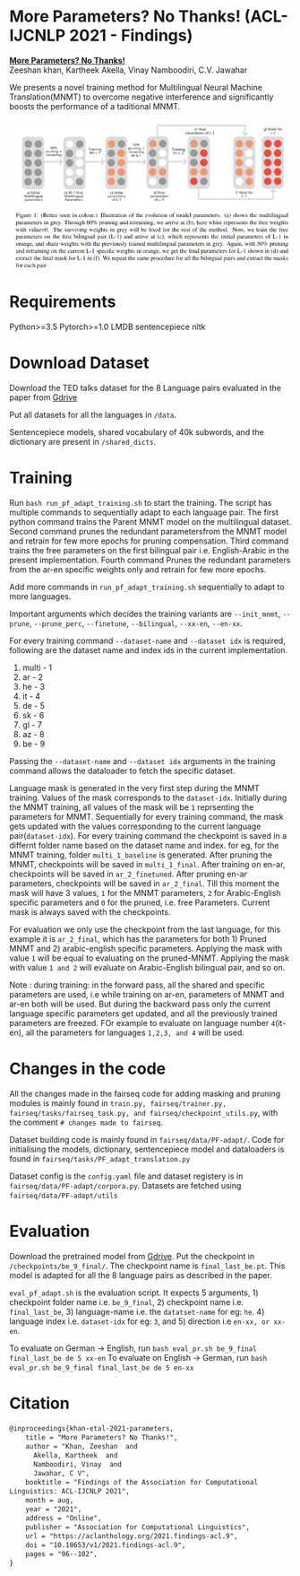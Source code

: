 # More Parameters? No Thanks! (ACL-IJCNLP 2021 - Findings)

**[More Parameters? No Thanks!](https://aclanthology.org/2021.findings-acl.9/)**<br>
Zeeshan khan, Kartheek Akella, Vinay Namboodiri, C.V. Jawahar

We presents a novel training method for Multilingual Neural Machine Translation(MNMT) to overcome negative interference and significantly boosts the performance of a taditional MNMT.

![](./media/PF-adaptation.png)

# Requirements

Python>=3.5
Pytorch>=1.0
LMDB
sentencepiece
nltk

# Download Dataset

Download the TED talks dataset for the 8 Language pairs evaluated in the paper from [Gdrive](https://drive.google.com/drive/folders/1hwZUH3IimynPz1XcDkMJxQSRT3IO_iAH?usp=sharing) 

Put all datasets for all the languages in `/data`. 

Sentencepiece models, shared vocabulary of 40k subwords, and the dictionary are present in `/shared_dicts`.


# Training

Run `bash run_pf_adapt_training.sh` to start the training. The script has multiple commands to sequentially adapt to each language pair. The first python command trains the Parent MNMT model on the multilingual dataset. Second command prunes the redundant parametersfrom the MNMT model and retrain for few more epochs for pruning compensation. Third command trains the free parameters on the first bilingual pair i.e. English-Arabic in the present implementation. Fourth command Prunes the redundant parameters from the ar-en specific weights only and retrain for few more epochs. 

Add more commands in `run_pf_adapt_training.sh` sequentially to adapt to more languages. 

Important arguments which decides the training variants are `--init_mnmt`, `--prune`, `--prune_perc`, `--finetune`, `--bilingual`, `--xx-en`, `--en-xx`.

For every training command `--dataset-name` and `--dataset idx` is required, following are the dataset name and index ids in the current implementation. 

1) multi - 1
2) ar - 2
3) he - 3
4) it - 4 
5) de - 5
6) sk - 6
7) gl - 7
8) az - 8
8) be - 9

Passing the  `--dataset-name` and `--dataset idx` arguments in the training command allows the dataloader to fetch the specific dataset. 

Language mask is generated in the very first step during the MNMT training. Values of the mask corresponds to the `dataset-idx`. Initially during the MNMT training, all values of the mask will be `1` reprsenting the parameters for MNMT. Sequentially for every training command, the mask gets updated with the values corresponding to the current language pair(`dataset-idx`). For every training command the checkpoint is saved in a differnt folder name based on the dataset name and index. for eg, for the MNMT training, folder `multi_1_baseline` is generated. After pruning the MNMT, checkpoints will be saved in `multi_1_final`.  After training on en-ar, checkpoints will be saved in `ar_2_finetuned`. After pruning en-ar parameters, checkpoints will be saved in `ar_2_final`. Till this moment the mask will have 3 values, `1` for the MNMT parameters, `2` for Arabic-English specific parameters and `0` for the pruned, i.e. free Parameters. Current mask is always saved with the checkpoints.

For evaluation we only use the checkpoint from the last language, for this example it is `ar_2_final`, which has the parameters for both 1) Pruned MNMT and 2) arabic-english specific parameters. Applying the mask with value `1` will be equal to evaluating on the pruned-MNMT. Applying the mask with value `1 and 2` will evaluate on Arabic-English bilingual pair, and so on. 

Note : during training: in the forward pass, all the shared and specific parameters are used, i.e while training on ar-en, parameters of MNMT and ar-en both will be used. But during the backward pass only the current language specific parameters get updated, and all the previously trained parameters are freezed. FOr example to evaluate on language number `4`(it-en), all the parameters for languages `1,2,3, and 4` will be used.

# Changes in the code

All the changes made in the fairseq code for adding masking and pruning modules is mainly found in `train.py, fairseq/trainer.py, fairseq/tasks/fairseq_task.py, and fairseq/checkpoint_utils.py`, with the comment `# changes made to fairseq`.

Dataset building  code is mainly found in `fairseq/data/PF-adapt/`. Code for initialising the models, dictionary, sentencepiece model and dataloaders is found in `fairseq/tasks/PF_adapt_translation.py` 

Dataset config is the `config.yaml` file and dataset registery is in `fairseq/data/PF-adapt/corpora.py`. Datasets are fetched using `fairseq/data/PF-adapt/utils`

# Evaluation

Download the pretrained model from [Gdrive](https://drive.google.com/file/d/1YognInl2gv76E2BlOux-287Cs__p0UqO/view?usp=sharing). Put the checkpoint in `/checkpoints/be_9_final/`. The checkpoint name is `final_last_be.pt`. This model is adapted for all the 8 language pairs as described in the paper. 

`eval_pf_adapt.sh` is the evaluation script. It expects 5 arguments, 1) checkpoint folder name i.e. `be_9_final`, 2) checkpoint name i.e. `final_last_be`, 3) language-name i.e. the `datatset-name` for eg: `he`. 4) language index i.e. `dataset-idx` for eg: `3`, and 5) direction i.e `en-xx, or xx-en`. 

To evaluate on German -> English, run `bash eval_pr.sh be_9_final final_last_be de 5 xx-en`
To evaluate on English -> German, run `bash eval_pr.sh be_9_final final_last_be de 5 en-xx`    


# Citation
```
@inproceedings{khan-etal-2021-parameters,
    title = "More Parameters? No Thanks!",
    author = "Khan, Zeeshan  and
      Akella, Kartheek  and
      Namboodiri, Vinay  and
      Jawahar, C V",
    booktitle = "Findings of the Association for Computational Linguistics: ACL-IJCNLP 2021",
    month = aug,
    year = "2021",
    address = "Online",
    publisher = "Association for Computational Linguistics",
    url = "https://aclanthology.org/2021.findings-acl.9",
    doi = "10.18653/v1/2021.findings-acl.9",
    pages = "96--102",
}

```











